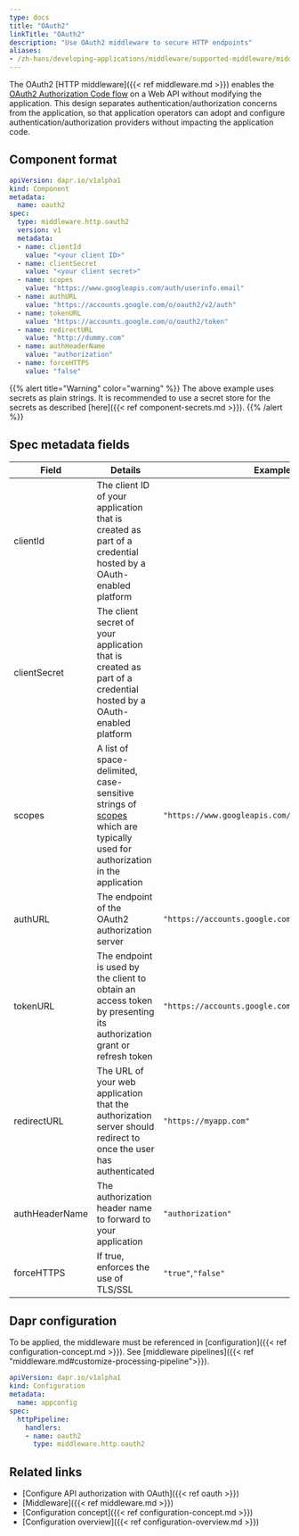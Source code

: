 ```yaml
---
type: docs
title: "OAuth2"
linkTitle: "OAuth2"
description: "Use OAuth2 middleware to secure HTTP endpoints"
aliases:
- /zh-hans/developing-applications/middleware/supported-middleware/middleware-oauth2/
---
```


The OAuth2 [HTTP middleware]({{< ref middleware.md >}}) enables the [OAuth2 Authorization Code flow](https://tools.ietf.org/html/rfc6749#section-4.1) on a Web API without modifying the application. This design separates authentication/authorization concerns from the application, so that application operators can adopt and configure authentication/authorization providers without impacting the application code.

## Component format

```yaml
apiVersion: dapr.io/v1alpha1
kind: Component
metadata:
  name: oauth2
spec:
  type: middleware.http.oauth2
  version: v1
  metadata:
  - name: clientId
    value: "<your client ID>"
  - name: clientSecret
    value: "<your client secret>"
  - name: scopes
    value: "https://www.googleapis.com/auth/userinfo.email"
  - name: authURL
    value: "https://accounts.google.com/o/oauth2/v2/auth"
  - name: tokenURL
    value: "https://accounts.google.com/o/oauth2/token"
  - name: redirectURL
    value: "http://dummy.com"
  - name: authHeaderName
    value: "authorization"
  - name: forceHTTPS
    value: "false"
```

{{% alert title="Warning" color="warning" %}}
The above example uses secrets as plain strings. It is recommended to use a secret store for the secrets as described [here]({{< ref component-secrets.md >}}).
{{% /alert %}}

## Spec metadata fields

| Field | Details | Example |
|-------|---------|---------|
| clientId | The client ID of your application that is created as part of a credential hosted by a OAuth-enabled platform
| clientSecret | The client secret of your application that is created as part of a credential hosted by a OAuth-enabled platform
| scopes | A list of space-delimited, case-sensitive strings of [scopes](https://tools.ietf.org/html/rfc6749#section-3.3) which are typically used for authorization in the application | `"https://www.googleapis.com/auth/userinfo.email"`
| authURL | The endpoint of the OAuth2 authorization server | `"https://accounts.google.com/o/oauth2/v2/auth"`
| tokenURL | The endpoint is used by the client to obtain an access token by presenting its authorization grant or refresh token | `"https://accounts.google.com/o/oauth2/token"`
| redirectURL | The URL of your web application that the authorization server should redirect to once the user has authenticated | `"https://myapp.com"`
| authHeaderName | The authorization header name to forward to your application | `"authorization"`
| forceHTTPS | If true, enforces the use of TLS/SSL | `"true"`,`"false"`                                           |

## Dapr configuration

To be applied, the middleware must be referenced in [configuration]({{< ref configuration-concept.md >}}). See [middleware pipelines]({{< ref "middleware.md#customize-processing-pipeline">}}).

```yaml
apiVersion: dapr.io/v1alpha1
kind: Configuration
metadata:
  name: appconfig
spec:
  httpPipeline:
    handlers:
    - name: oauth2
      type: middleware.http.oauth2
```

## Related links

- [Configure API authorization with OAuth]({{< ref oauth >}})
- [Middleware]({{< ref middleware.md >}})
- [Configuration concept]({{< ref configuration-concept.md >}})
- [Configuration overview]({{< ref configuration-overview.md >}})
